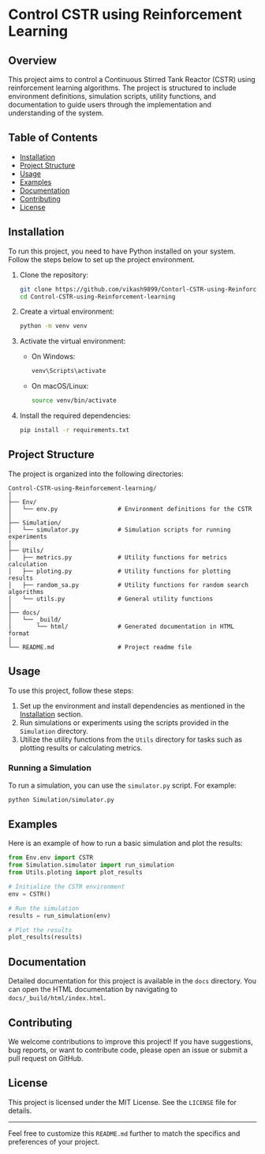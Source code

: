 <!-- The project "Control-CSTR-using-Reinforcement-learning" seems to involve controlling a Continuous Stirred Tank Reactor (CSTR) using reinforcement learning techniques. Below is a detailed `README.md` file based on the structure and contents of the project: -->


# Control CSTR using Reinforcement Learning

## Overview

This project aims to control a Continuous Stirred Tank Reactor (CSTR) using reinforcement learning algorithms. The project is structured to include environment definitions, simulation scripts, utility functions, and documentation to guide users through the implementation and understanding of the system.

## Table of Contents

- [Installation](#installation)
- [Project Structure](#project-structure)
- [Usage](#usage)
- [Examples](#examples)
- [Documentation](#documentation)
- [Contributing](#contributing)
- [License](#license)

## Installation

To run this project, you need to have Python installed on your system. Follow the steps below to set up the project environment.

1. Clone the repository:
    ```sh
    git clone https://github.com/vikash9899/Contorl-CSTR-using-Reinforcement-learning.git
    cd Control-CSTR-using-Reinforcement-learning
    ```

2. Create a virtual environment:
    ```sh
    python -m venv venv
    ```

3. Activate the virtual environment:
    - On Windows:
        ```sh
        venv\Scripts\activate
        ```
    - On macOS/Linux:
        ```sh
        source venv/bin/activate
        ```

4. Install the required dependencies:
    ```sh
    pip install -r requirements.txt
    ```

## Project Structure

The project is organized into the following directories:

```
Control-CSTR-using-Reinforcement-learning/
│
├── Env/
│   └── env.py                 # Environment definitions for the CSTR
│
├── Simulation/
│   └── simulator.py           # Simulation scripts for running experiments
│
├── Utils/
│   ├── metrics.py             # Utility functions for metrics calculation
│   ├── ploting.py             # Utility functions for plotting results
│   ├── random_sa.py           # Utility functions for random search algorithms
│   └── utils.py               # General utility functions
│
├── docs/
│   └── _build/
│       └── html/              # Generated documentation in HTML format
│
└── README.md                  # Project readme file
```

## Usage

To use this project, follow these steps:

1. Set up the environment and install dependencies as mentioned in the [Installation](#installation) section.
2. Run simulations or experiments using the scripts provided in the `Simulation` directory.
3. Utilize the utility functions from the `Utils` directory for tasks such as plotting results or calculating metrics.

### Running a Simulation

To run a simulation, you can use the `simulator.py` script. For example:
```sh
python Simulation/simulator.py
```

## Examples

Here is an example of how to run a basic simulation and plot the results:

```python
from Env.env import CSTR
from Simulation.simulator import run_simulation
from Utils.ploting import plot_results

# Initialize the CSTR environment
env = CSTR()

# Run the simulation
results = run_simulation(env)

# Plot the results
plot_results(results)
```

## Documentation

Detailed documentation for this project is available in the `docs` directory. You can open the HTML documentation by navigating to `docs/_build/html/index.html`.

## Contributing

We welcome contributions to improve this project! If you have suggestions, bug reports, or want to contribute code, please open an issue or submit a pull request on GitHub.

## License

This project is licensed under the MIT License. See the `LICENSE` file for details.

---

Feel free to customize this `README.md` further to match the specifics and preferences of your project.
